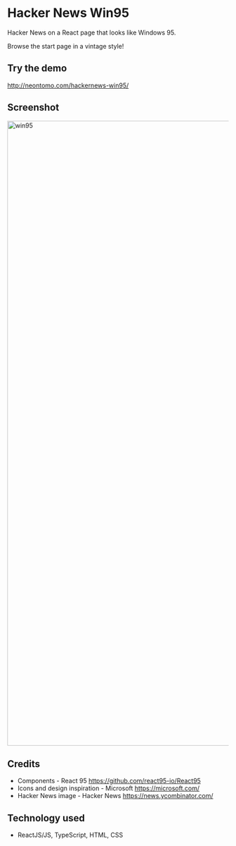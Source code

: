 # Hacker News Win95

Hacker News on a React page that looks like Windows 95.

Browse the start page in a vintage style!

## Try the demo
http://neontomo.com/hackernews-win95/

## Screenshot
<img width="1418" alt="win95" src="https://github.com/neontomo/hackernews-win95/assets/105588693/93f3025d-dcbf-4ab3-a225-c18626dc5941">


## Credits
- Components - React 95 https://github.com/react95-io/React95
- Icons and design inspiration - Microsoft https://microsoft.com/
- Hacker News image - Hacker News https://news.ycombinator.com/

## Technology used
- ReactJS/JS, TypeScript, HTML, CSS
